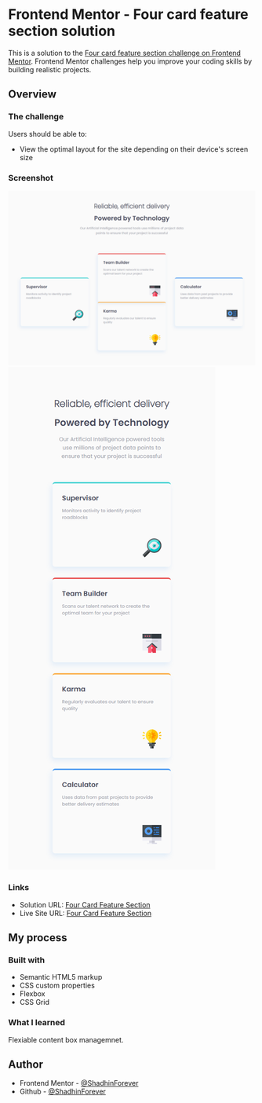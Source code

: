 # Frontend Mentor - Four card feature section solution

This is a solution to the [Four card feature section challenge on Frontend Mentor](https://www.frontendmentor.io/challenges/four-card-feature-section-weK1eFYK). Frontend Mentor challenges help you improve your coding skills by building realistic projects. 

## Overview

### The challenge

Users should be able to:

- View the optimal layout for the site depending on their device's screen size

### Screenshot

![](./ss/desktop.png)
![](./ss/mobile.png)

### Links

- Solution URL: [Four Card Feature Section](https://www.frontendmentor.io/solutions/four-card-section-with-css-grid-97GdvDvy4w)
- Live Site URL: [Four Card Feature Section](https://fm-four-card-feature-section-master-two.vercel.app/)

## My process

### Built with

- Semantic HTML5 markup
- CSS custom properties
- Flexbox
- CSS Grid

### What I learned

Flexiable content box managemnet.


## Author

- Frontend Mentor - [@ShadhinForever](https://www.frontendmentor.io/profile/ShadhinForever)
- Github - [@ShadhinForever](https://www.twitter.com/ShadhinForever)
